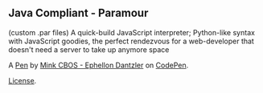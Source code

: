 Java Compliant - Paramour
-------------------------
(custom .par files) A quick-build JavaScript interpreter; Python-like syntax with JavaScript goodies, the perfect rendezvous for a web-developer that doesn't need a server to take up anymore space

A [Pen](https://codepen.io/Ephellon/pen/yJAqrR) by [Mink CBOS - Ephellon Dantzler](http://codepen.io/Ephellon) on [CodePen](http://codepen.io/).

[License](https://codepen.io/Ephellon/pen/yJAqrR/license).
